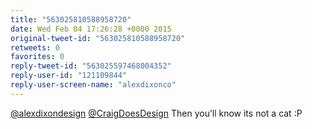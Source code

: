 ```yaml
---
title: "563025810588958720"
date: Wed Feb 04 17:26:28 +0000 2015
original-tweet-id: "563025810588958720"
retweets: 0
favorites: 0
reply-tweet-id: "563025597468004352"
reply-user-id: "121109844"
reply-user-screen-name: "alexdixonco"
---
```

<a href="https://twitter.com/alexdixondesign">@alexdixondesign</a> <a href="https://twitter.com/CraigDoesDesign">@CraigDoesDesign</a> Then you’ll know its not a cat :P
